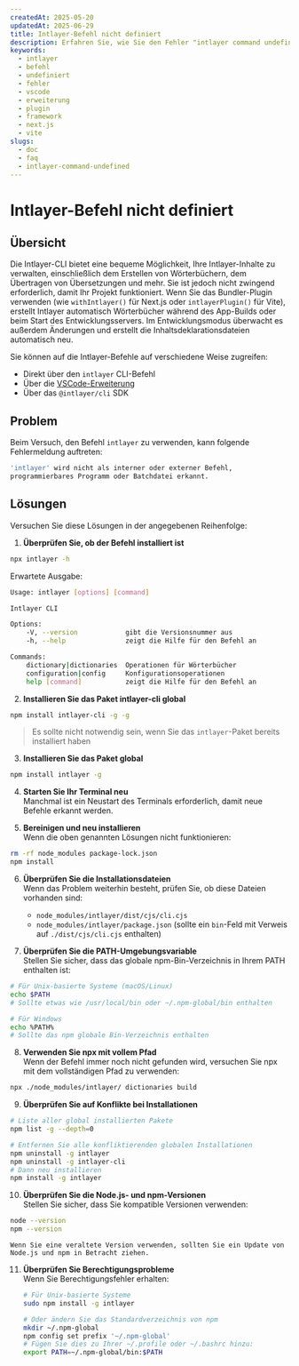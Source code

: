 ```yaml
---
createdAt: 2025-05-20
updatedAt: 2025-06-29
title: Intlayer-Befehl nicht definiert
description: Erfahren Sie, wie Sie den Fehler "intlayer command undefined" beheben können.
keywords:
  - intlayer
  - befehl
  - undefiniert
  - fehler
  - vscode
  - erweiterung
  - plugin
  - framework
  - next.js
  - vite
slugs:
  - doc
  - faq
  - intlayer-command-undefined
---
```


# Intlayer-Befehl nicht definiert

## Übersicht

Die Intlayer-CLI bietet eine bequeme Möglichkeit, Ihre Intlayer-Inhalte zu verwalten, einschließlich dem Erstellen von Wörterbüchern, dem Übertragen von Übersetzungen und mehr. Sie ist jedoch nicht zwingend erforderlich, damit Ihr Projekt funktioniert. Wenn Sie das Bundler-Plugin verwenden (wie `withIntlayer()` für Next.js oder `intlayerPlugin()` für Vite), erstellt Intlayer automatisch Wörterbücher während des App-Builds oder beim Start des Entwicklungsservers. Im Entwicklungsmodus überwacht es außerdem Änderungen und erstellt die Inhaltsdeklarationsdateien automatisch neu.

Sie können auf die Intlayer-Befehle auf verschiedene Weise zugreifen:

- Direkt über den `intlayer` CLI-Befehl
- Über die [VSCode-Erweiterung](https://github.com/aymericzip/intlayer/blob/main/docs/docs/de/vs_code_extension.md)
- Über das `@intlayer/cli` SDK

## Problem

Beim Versuch, den Befehl `intlayer` zu verwenden, kann folgende Fehlermeldung auftreten:

```bash
'intlayer' wird nicht als interner oder externer Befehl,
programmierbares Programm oder Batchdatei erkannt.
```

## Lösungen

Versuchen Sie diese Lösungen in der angegebenen Reihenfolge:

1. **Überprüfen Sie, ob der Befehl installiert ist**

```bash
npx intlayer -h
```

Erwartete Ausgabe:

```bash
Usage: intlayer [options] [command]

Intlayer CLI

Options:
    -V, --version            gibt die Versionsnummer aus
    -h, --help               zeigt die Hilfe für den Befehl an

Commands:
    dictionary|dictionaries  Operationen für Wörterbücher
    configuration|config     Konfigurationsoperationen
    help [command]           zeigt die Hilfe für den Befehl an
```

2. **Installieren Sie das Paket intlayer-cli global**

```bash
npm install intlayer-cli -g -g
```

> Es sollte nicht notwendig sein, wenn Sie das `intlayer`-Paket bereits installiert haben

3. **Installieren Sie das Paket global**

```bash
npm install intlayer -g
```

4. **Starten Sie Ihr Terminal neu**  
   Manchmal ist ein Neustart des Terminals erforderlich, damit neue Befehle erkannt werden.

5. **Bereinigen und neu installieren**  
   Wenn die oben genannten Lösungen nicht funktionieren:

```bash
rm -rf node_modules package-lock.json
npm install
```

6. **Überprüfen Sie die Installationsdateien**  
   Wenn das Problem weiterhin besteht, prüfen Sie, ob diese Dateien vorhanden sind:

   - `node_modules/intlayer/dist/cjs/cli.cjs`
   - `node_modules/intlayer/package.json` (sollte ein `bin`-Feld mit Verweis auf `./dist/cjs/cli.cjs` enthalten)

7. **Überprüfen Sie die PATH-Umgebungsvariable**  
   Stellen Sie sicher, dass das globale npm-Bin-Verzeichnis in Ihrem PATH enthalten ist:

```bash
# Für Unix-basierte Systeme (macOS/Linux)
echo $PATH
# Sollte etwas wie /usr/local/bin oder ~/.npm-global/bin enthalten

# Für Windows
echo %PATH%
# Sollte das npm globale Bin-Verzeichnis enthalten
```

8. **Verwenden Sie npx mit vollem Pfad**  
   Wenn der Befehl immer noch nicht gefunden wird, versuchen Sie npx mit dem vollständigen Pfad zu verwenden:

```bash
npx ./node_modules/intlayer/ dictionaries build
```

9. **Überprüfen Sie auf Konflikte bei Installationen**

```bash
# Liste aller global installierten Pakete
npm list -g --depth=0

# Entfernen Sie alle konfliktierenden globalen Installationen
npm uninstall -g intlayer
npm uninstall -g intlayer-cli
# Dann neu installieren
npm install -g intlayer
```

10. **Überprüfen Sie die Node.js- und npm-Versionen**  
    Stellen Sie sicher, dass Sie kompatible Versionen verwenden:

```bash
node --version
npm --version
```

    Wenn Sie eine veraltete Version verwenden, sollten Sie ein Update von Node.js und npm in Betracht ziehen.

11. **Überprüfen Sie Berechtigungsprobleme**  
    Wenn Sie Berechtigungsfehler erhalten:

    ```bash
    # Für Unix-basierte Systeme
    sudo npm install -g intlayer

    # Oder ändern Sie das Standardverzeichnis von npm
    mkdir ~/.npm-global
    npm config set prefix '~/.npm-global'
    # Fügen Sie dies zu Ihrer ~/.profile oder ~/.bashrc hinzu:
    export PATH=~/.npm-global/bin:$PATH
    ```
